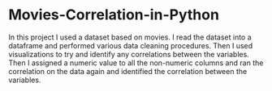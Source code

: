 # Movies-Correlation-in-Python

In this project I used a dataset based on movies. I read the dataset into a dataframe and performed various data cleaning procedures. Then I used visualizations to try and identify any correlations between the variables. Then I assigned a numeric value to all the non-numeric columns and ran the correlation on the data again and identified the correlation between the variables.
